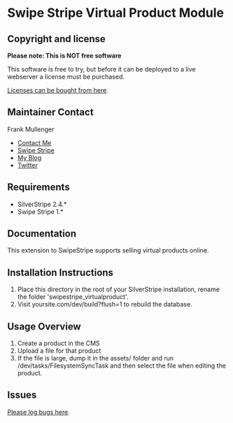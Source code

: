 Swipe Stripe Virtual Product Module
===================================

Copyright and license
---------------------
**Please note: This is NOT free software**

This software is free to try, but before it can be deployed to a live webserver a license must be
purchased.

[Licenses can be bought from here](http://swipestripe.com/products/extensions/virtual-products/).

Maintainer Contact
------------------
Frank Mullenger 

* [Contact Me](http://swipestripe.com/support/contact-us)
* [Swipe Stripe](http://swipestripe.com)
* [My Blog](http://deadlytechnology.com)
* [Twitter](https://twitter.com/#!/frankmullenger)

Requirements
------------
* SilverStripe 2.4.*
* Swipe Stripe 1.*

Documentation
-------------
This extension to SwipeStripe supports selling virtual products online.

Installation Instructions
-------------------------
1. Place this directory in the root of your SilverStripe installation, rename the folder 'swipestripe_virtualproduct'.
2. Visit yoursite.com/dev/build?flush=1 to rebuild the database.

Usage Overview
--------------
1. Create a product in the CMS
2. Upload a file for that product
3. If the file is large, dump it in the assets/ folder and run /dev/tasks/FilesystemSyncTask and then select the file when editing the product.

Issues
------
[Please log bugs here](https://github.com/frankmullenger/swipestripe-virtualproduct).
